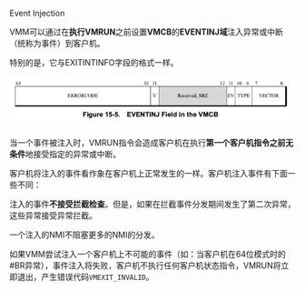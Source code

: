 Event Injection

VMM可以通过在**执行VMRUN**之前设置**VMCB**的**EVENTINJ域**注入异常或中断（统称为事件）到客户机。

特别的是，它与EXITINTINFO字段的格式一样。

![2020-09-10-19-59-21.png](./images/2020-09-10-19-59-21.png)


当一个事件被注入时，VMRUN指令会造成客户机在执行**第一个客户机指令之前无条件**地接受指定的异常或中断。

客户机将注入的事件看作象在客户机上正常发生的一样。客户机注入事件有下面一些不同：

注入的事件**不接受拦截检查**。但是，如果在拦截事件分发期间发生了第二次异常，这些异常接受异常拦截。

一个注入的NMI不阻塞更多的NMI的分发。

如果VMM尝试注入一个客户机上不可能的事件（如：当客户机在64位模式时的#BR异常），事件注入将失败，客户机不执行任何客户机状态指令，VMRUN将立即退出，产生错误代码`VMEXIT_INVALID`。